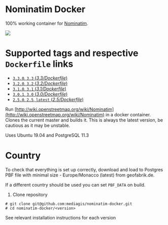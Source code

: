 # Nominatim Docker

100% working container for [Nominatim](https://github.com/openstreetmap/Nominatim).

[![](https://images.microbadger.com/badges/image/mediagis/nominatim.svg)](https://microbadger.com/images/mediagis/nominatim "Get your own image badge on microbadger.com")

# Supported tags and respective `Dockerfile` links #

- [`3.3.0`, `3.3`  (*3.3/Dockerfile*)](https://github.com/mediagis/nominatim-docker/tree/master/3.3)
- [`3.2.0`, `3.2`  (*3.2/Dockerfile*)](https://github.com/mediagis/nominatim-docker/tree/master/3.2)
- [`3.1.0`, `3.1`  (*3.1/Dockerfile*)](https://github.com/mediagis/nominatim-docker/tree/master/3.1)
- [`3.0.1`, `3.0`  (*3.0/Dockerfile*)](https://github.com/mediagis/nominatim-docker/tree/master/3.0)
- [`2.5.0`, `2.5`, `latest`  (*2.5/Dockerfile*)](https://github.com/mediagis/nominatim-docker/tree/master/2.5)

Run [http://wiki.openstreetmap.org/wiki/Nominatim](http://wiki.openstreetmap.org/wiki/Nominatim) in a docker container. Clones the current master and builds it. This is always the latest version, be cautious as it may be unstable.

Uses Ubuntu 19.04 and PostgreSQL 11.3

# Country
To check that everything is set up correctly, download and load to Postgres PBF file with minimal size - Europe/Monacco (latest) from geofabrik.de.

If a different country should be used you can set `PBF_DATA` on build.

1. Clone repository

  ```
  # git clone git@github.com:mediagis/nominatim-docker.git
  # cd nominatim-docker/<version>
  ```
See relevant installation instructions for each version
